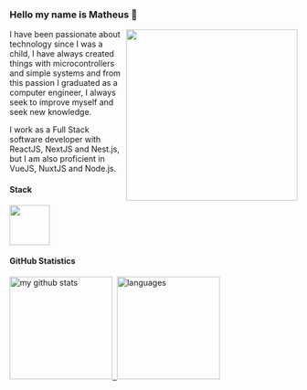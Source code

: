 ### Hello my name is Matheus 👋

<img align="right" width="300" src="https://i2.wp.com/allhtaccess.info/wp-content/uploads/2018/03/programming.gif?fit=1281%2C716&ssl=1" />

I have been passionate about technology since I was a child, I have always created things with microcontrollers and simple systems and from this passion I graduated as a computer engineer, I always seek to improve myself and seek new knowledge.

I work as a Full Stack software developer with ReactJS, NextJS and Nest.js, but I am also proficient in VueJS, NuxtJS and Node.js.

#### **Stack**

<div style="display: flex;"> 
	<img height="70" src="https://skillicons.dev/icons?i=java,ts,js,vue,nuxt,react,next,nodejs,nestjs,mongo,mysql&perline=6"/>	
</div>

#### **GitHub Statistics**

<a href="https://github.com/matheus-de-sa">
  <img src="https://github-readme-stats-git-master-matheusdesas-projects.vercel.app/api?username=matheus-de-sa&show_icons=true&theme=radical" alt="my github stats" height="180"/>&nbsp;
  <img src="https://github-readme-stats-git-master-matheusdesas-projects.vercel.app/api/top-langs/?username=matheus-de-sa&hide=css,html,tsql,blade,%20jupyter+notebook&langs_count=10&theme=radical&layout=compact" alt="languages" height="180">
</a>




